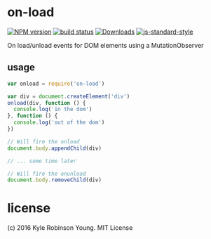 # on-load

[![NPM version][npm-image]][npm-url]
[![build status][travis-image]][travis-url]
[![Downloads][downloads-image]][downloads-url]
[![js-standard-style][standard-image]][standard-url]

On load/unload events for DOM elements using a MutationObserver

## usage

```js
var onload = require('on-load')

var div = document.createElement('div')
onload(div, function () {
  console.log('in the dom')
}, function () {
  console.log('out of the dom')
})

// Will fire the onload
document.body.appendChild(div)

// ... some time later

// Will fire the onunload
document.body.removeChild(div)
```

# license
(c) 2016 Kyle Robinson Young. MIT License

[npm-image]: https://img.shields.io/npm/v/bel.svg?style=flat-square
[npm-url]: https://npmjs.org/package/bel
[travis-image]: https://img.shields.io/travis/shama/bel/master.svg?style=flat-square
[travis-url]: https://travis-ci.org/shama/bel
[downloads-image]: http://img.shields.io/npm/dm/vel.svg?style=flat-square
[downloads-url]: https://npmjs.org/package/bel
[standard-image]: https://img.shields.io/badge/code%20style-standard-brightgreen.svg?style=flat-square
[standard-url]: https://github.com/feross/standard
